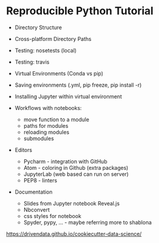 # Reproducible Python Tutorial

* Directory Structure
* Cross-platform Directory Paths
* Testing: nosetests (local)
* Testing: travis
* Virtual Environments (Conda vs pip)
* Saving environments (.yml, pip freeze, pip install -r)
* Installing Jupyter within virtual environment
* Workflows with notebooks: 
  * move function to a module
  * paths for modules
  * reloading modules
  * submodules

* Editors
  * Pycharm - integration with GitHub
  * Atom - coloring in Github (extra packages)
  * JupyterLab (web based can run on server)
  * PEP8 - linters

* Documentation
  * Slides from Jupyter notebook Reveal.js
  * Nbconvert
  * css styles for notebook
  * Spyder, pypy, ...  - maybe referring more to shablona

https://drivendata.github.io/cookiecutter-data-science/

